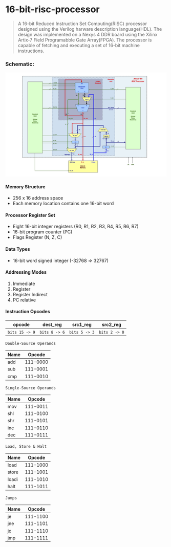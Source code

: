 # 16-bit-risc-processor
>A 16-bit Reduced Instruction Set Computing(RISC) processor designed using the Verilog harware description language(HDL). The design was implemented on a Nexys 4 DDR board using the Xilinx Artix-7 Field Programabble Gate Array(FPGA). The processor is capable of fetching and executing a set of 16-bit machine instructions. 
### Schematic:
![](schematic.jpg)
#### Memory Structure
* 256 x 16 address space
* Each memory location contains one 16-bit word
#### Processor Register Set
* Eight 16-bit integer registers (R0, R1, R2, R3, R4, R5, R6, R7) 
* 16-bit program counter (PC)
* Flags Register (N, Z, C) 
#### Data Types 
* 16-bit word signed integer (-32768 => 32767) 
#### Addressing Modes 
1. Immediate 
2. Register 
3. Register Indirect 
4. PC relative
#### Instruction Opcodes

| opcode         | dest_reg      | src1_reg       | src2_reg      |
| :-------------:|:-------------:| :-------------:|:-------------:| 
| `bits 15 -> 9` | `bits 8 -> 6` |`bits 5 -> 3`   |`bits 2 -> 0`  |

`Double-Source Operands`

| Name          | Opcode        | 
| ------------- |:-------------:| 
| add           | 111-0000      | 
| sub           | 111-0001      | 
| cmp           | 111-0010      | 

`Single-Source Operands`

| Name          | Opcode        | 
| ------------- |:-------------:| 
| mov           | 111-0011      | 
| shl           | 111-0100      | 
| shr           | 111-0101      | 
| inc           | 111-0110      | 
| dec           | 111-0111      | 

`Load, Store & Halt`

| Name          | Opcode        | 
| ------------- |:-------------:| 
| load          | 111-1000      | 
| store         | 111-1001      | 
| loadi         | 111-1010      | 
| halt          | 111-1011      | 

`Jumps`

| Name          | Opcode        | 
| ------------- |:-------------:| 
| je            | 111-1100      | 
| jne           | 111-1101      | 
| jc            | 111-1110      | 
| jmp           | 111-1111       | 



